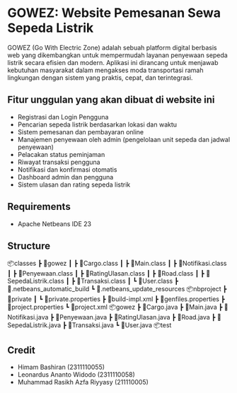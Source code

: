 # GOWEZ: Website Pemesanan Sewa Sepeda Listrik
GOWEZ (Go With Electric Zone) adalah sebuah platform digital berbasis web yang dikembangkan untuk mempermudah layanan penyewaan sepeda listrik secara efisien dan modern. Aplikasi ini dirancang untuk menjawab kebutuhan masyarakat dalam mengakses moda transportasi ramah lingkungan dengan sistem yang praktis, cepat, dan terintegrasi.

## Fitur unggulan yang akan dibuat di website ini
- Registrasi dan Login Pengguna 
- Pencarian sepeda listrik berdasarkan lokasi dan waktu 
- Sistem pemesanan dan pembayaran online 
- Manajemen penyewaan oleh admin (pengelolaan unit sepeda dan jadwal penyewaan)
- Pelacakan status peminjaman 
- Riwayat transaksi pengguna 
- Notifikasi dan konfirmasi otomatis 
- Dashboard admin dan pengguna 
- Sistem ulasan dan rating sepeda listrik

## Requirements
- Apache Netbeans IDE 23

## Structure
📦classes
 ┣ 📂gowez
 ┃ ┣ 📜Cargo.class
 ┃ ┣ 📜Main.class
 ┃ ┣ 📜Notifikasi.class
 ┃ ┣ 📜Penyewaan.class
 ┃ ┣ 📜RatingUlasan.class
 ┃ ┣ 📜Road.class
 ┃ ┣ 📜SepedaListrik.class
 ┃ ┣ 📜Transaksi.class
 ┃ ┗ 📜User.class
 ┣ 📜.netbeans_automatic_build
 ┗ 📜.netbeans_update_resources
📦nbproject
 ┣ 📂private
 ┃ ┗ 📜private.properties
 ┣ 📜build-impl.xml
 ┣ 📜genfiles.properties
 ┣ 📜project.properties
 ┗ 📜project.xml
📦gowez
 ┣ 📜Cargo.java
 ┣ 📜Main.java
 ┣ 📜Notifikasi.java
 ┣ 📜Penyewaan.java
 ┣ 📜RatingUlasan.java
 ┣ 📜Road.java
 ┣ 📜SepedaListrik.java
 ┣ 📜Transaksi.java
 ┗ 📜User.java
📦test

## Credit
- Himam Bashiran (2311110055)
- Leonardus Ananto Widodo (2311110058)
- Muhammad Rasikh Azfa Riyyasy (211110005)


